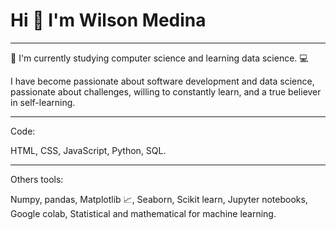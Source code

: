 # **Hi 👋 I'm Wilson Medina**
___

:telescope: I'm currently studying computer science and learning data science. :computer:

I have become passionate about software development and data science, passionate about challenges, willing to constantly learn, and a true believer in self-learning.
___

Code:

HTML, CSS, JavaScript, Python, SQL.
___

Others tools:

Numpy, pandas, Matplotlib :chart_with_upwards_trend:, Seaborn, Scikit learn, Jupyter notebooks, Google colab, Statistical and mathematical for machine learning.
